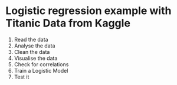 # Logistic regression example with Titanic Data from Kaggle

1. Read the data
2. Analyse the data
3. Clean the data
4. Visualise the data
5. Check for correlations
6. Train a Logistic Model
7. Test it
